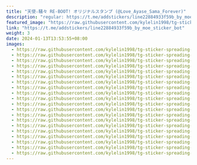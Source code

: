 ```yaml
---
title: "天使☆騒々 RE-BOOT! オリジナルスタンプ (@Love_Ayase_Sama_Forever)"
description: "regular: https://t.me/addstickers/line22884933f59b_by_moe_sticker_bot"
featured_image: "https://raw.githubusercontent.com/kylelin1998/tg-sticker-spreading-worldwide-images/main/img/be258fba-2092-4ab8-a3bd-9d3f85b9a969.jpg"
link: "https://t.me/addstickers/line22884933f59b_by_moe_sticker_bot"
weight: 3
date: 2024-01-13T13:53:55+08:00
images:
  - https://raw.githubusercontent.com/kylelin1998/tg-sticker-spreading-worldwide-images/main/img/be258fba-2092-4ab8-a3bd-9d3f85b9a969.jpg
  - https://raw.githubusercontent.com/kylelin1998/tg-sticker-spreading-worldwide-images/main/img/190569f2-3d8e-40b8-901c-1454775bac85.jpg
  - https://raw.githubusercontent.com/kylelin1998/tg-sticker-spreading-worldwide-images/main/img/e0806ac5-5518-41a1-b625-87dacd5163bf.jpg
  - https://raw.githubusercontent.com/kylelin1998/tg-sticker-spreading-worldwide-images/main/img/afdbc24e-e98c-4371-a26b-1637f429da00.jpg
  - https://raw.githubusercontent.com/kylelin1998/tg-sticker-spreading-worldwide-images/main/img/89678787-202e-41bc-966b-11fd441731f3.jpg
  - https://raw.githubusercontent.com/kylelin1998/tg-sticker-spreading-worldwide-images/main/img/4d1eff64-474e-454b-bc61-f36f7d17efa6.jpg
  - https://raw.githubusercontent.com/kylelin1998/tg-sticker-spreading-worldwide-images/main/img/06293081-878b-409e-80e4-5af30174be58.jpg
  - https://raw.githubusercontent.com/kylelin1998/tg-sticker-spreading-worldwide-images/main/img/fa41a6bd-cbb1-41d6-a7a1-03cdf2dc8d89.jpg
  - https://raw.githubusercontent.com/kylelin1998/tg-sticker-spreading-worldwide-images/main/img/2af726c5-c46c-4c86-b396-090231bc1917.jpg
  - https://raw.githubusercontent.com/kylelin1998/tg-sticker-spreading-worldwide-images/main/img/b28afe12-0cc7-434c-a13f-450b3459672a.jpg
  - https://raw.githubusercontent.com/kylelin1998/tg-sticker-spreading-worldwide-images/main/img/4e42bd5e-f3ef-40be-9d1f-7703cc8ace18.jpg
  - https://raw.githubusercontent.com/kylelin1998/tg-sticker-spreading-worldwide-images/main/img/4ed1abc7-bbfa-4120-a0a4-342f97b3882e.jpg
  - https://raw.githubusercontent.com/kylelin1998/tg-sticker-spreading-worldwide-images/main/img/0544c6b3-a353-470b-abd7-0e6a5a342b1f.jpg
  - https://raw.githubusercontent.com/kylelin1998/tg-sticker-spreading-worldwide-images/main/img/ce4f593a-62e2-4a69-b37e-b8be2e2c018c.jpg
  - https://raw.githubusercontent.com/kylelin1998/tg-sticker-spreading-worldwide-images/main/img/aa79d1d8-c4b0-42fc-9923-71b11a2dd447.jpg
  - https://raw.githubusercontent.com/kylelin1998/tg-sticker-spreading-worldwide-images/main/img/27455034-890d-4989-bffc-387deb7c0c82.jpg
  - https://raw.githubusercontent.com/kylelin1998/tg-sticker-spreading-worldwide-images/main/img/068d7191-a0f1-45e0-8048-c0f507f5ad5c.jpg
  - https://raw.githubusercontent.com/kylelin1998/tg-sticker-spreading-worldwide-images/main/img/b59ab1a6-2567-4dd8-89de-bb0c22cce51a.jpg
  - https://raw.githubusercontent.com/kylelin1998/tg-sticker-spreading-worldwide-images/main/img/d958aa54-a9b7-4373-bead-0e06b1eda34f.jpg
  - https://raw.githubusercontent.com/kylelin1998/tg-sticker-spreading-worldwide-images/main/img/7e7f9b56-5a60-42e7-a2e3-b9688eddb242.jpg
---
```


